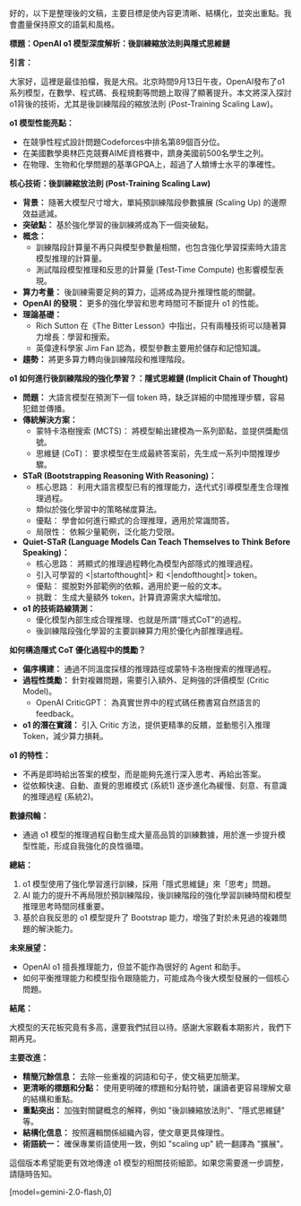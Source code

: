 好的，以下是整理後的文稿，主要目標是使內容更清晰、結構化，並突出重點。我會盡量保持原文的語氣和風格。

**標題：OpenAI o1 模型深度解析：後訓練縮放法則與隱式思維鏈**

**引言：**

大家好，這裡是最佳拍檔，我是大飛。北京時間9月13日午夜，OpenAI發布了o1系列模型，在數學、程式碼、長程規劃等問題上取得了顯著提升。本文將深入探討o1背後的技術，尤其是後訓練階段的縮放法則 (Post-Training Scaling Law)。

**o1 模型性能亮點：**

*   在競爭性程式設計問題Codeforces中排名第89個百分位。
*   在美國數學奧林匹克競賽AIME資格賽中，躋身美國前500名學生之列。
*   在物理、生物和化學問題的基準GPQA上，超過了人類博士水平的準確性。

**核心技術：後訓練縮放法則 (Post-Training Scaling Law)**

*   **背景：** 隨著大模型尺寸增大，單純預訓練階段參數擴展 (Scaling Up) 的邊際效益遞減。
*   **突破點：** 基於強化學習的後訓練將成為下一個突破點。
*   **概念：**
    *   訓練階段計算量不再只與模型參數量相關，也包含強化學習探索時大語言模型推理的計算量。
    *   測試階段模型推理和反思的計算量 (Test-Time Compute) 也影響模型表現。
*   **算力考量：**  後訓練需要足夠的算力，這將成為提升推理性能的關鍵。
*   **OpenAI 的發現：** 更多的強化學習和思考時間可不斷提升 o1 的性能。
*   **理論基礎：**
    *   Rich Sutton 在《The Bitter Lesson》中指出，只有兩種技術可以隨著算力增長：學習和搜索。
    *   英偉達科學家 Jim Fan 認為，模型參數主要用於儲存和記憶知識。
*   **趨勢：**  將更多算力轉向後訓練階段和推理階段。

**o1 如何進行後訓練階段的強化學習？：隱式思維鏈 (Implicit Chain of Thought)**

*   **問題：** 大語言模型在預測下一個 token 時，缺乏詳細的中間推理步驟，容易犯錯並傳播。
*   **傳統解決方案：**
    *   蒙特卡洛樹搜索 (MCTS)： 將模型輸出建模為一系列節點，並提供獎勵信號。
    *   思維鏈 (CoT)： 要求模型在生成最終答案前，先生成一系列中間推理步驟。
*   **STaR (Bootstrapping Reasoning With Reasoning)：**
    *   核心思路： 利用大語言模型已有的推理能力，迭代式引導模型產生合理推理過程。
    *   類似於強化學習中的策略梯度算法。
    *   優點： 學會如何進行顯式的合理推理，適用於常識問答。
    *   局限性： 依賴少量範例，泛化能力受限。
*   **Quiet-STaR (Language Models Can Teach Themselves to Think Before Speaking)：**
    *   核心思路： 將顯式的推理過程轉化為模型內部隱式的推理過程。
    *   引入可學習的 <|startofthought|> 和 <|endofthought|> token。
    *   優點：  擺脫對外部範例的依賴，適用於更一般的文本。
    *   挑戰： 生成大量額外 token，計算資源需求大幅增加。
*   **o1 的技術路線猜測：**
    *   優化模型內部生成合理推理、也就是所謂“隱式CoT”的過程。
    *   後訓練階段強化學習的主要訓練算力用於優化內部推理過程。

**如何構造隱式 CoT 優化過程中的獎勵？**

*   **偏序構建：** 通過不同溫度採樣的推理路徑或蒙特卡洛樹搜索的推理過程。
*   **過程性獎勵：** 針對複雜問題，需要引入額外、足夠強的評價模型 (Critic Model)。
    *   OpenAI CriticGPT： 為真實世界中的程式碼任務書寫自然語言的feedback。
*   **o1 的潛在實踐：**  引入 Critic 方法，提供更精準的反饋，並動態引入推理Token，減少算力損耗。

**o1 的特性：**

*   不再是即時給出答案的模型，而是能夠先進行深入思考、再給出答案。
*   從依賴快速、自動、直覺的思維模式 (系統1) 逐步進化為緩慢、刻意、有意識的推理過程 (系統2)。

**數據飛輪：**

*   通過 o1 模型的推理過程自動生成大量高品質的訓練數據，用於進一步提升模型性能，形成自我強化的良性循環。

**總結：**

1.  o1 模型使用了強化學習進行訓練，採用「隱式思維鏈」來「思考」問題。
2.  AI 能力的提升不再局限於預訓練階段，後訓練階段的強化學習訓練時間和模型推理思考時間同樣重要。
3.  基於自我反思的 o1 模型提升了 Bootstrap 能力，增強了對於未見過的複雜問題的解決能力。

**未來展望：**

*   OpenAI o1 擅長推理能力，但並不能作為很好的 Agent 和助手。
*   如何平衡推理能力和模型指令跟隨能力，可能成為今後大模型發展的一個核心問題。

**結尾：**

大模型的天花板究竟有多高，還要我們拭目以待。感謝大家觀看本期影片，我們下期再見。

**主要改進：**

*   **精簡冗餘信息：** 去除一些重複的詞語和句子，使文稿更加簡潔。
*   **更清晰的標題和分點：** 使用更明確的標題和分點符號，讓讀者更容易理解文章的結構和重點。
*   **重點突出：**  加強對關鍵概念的解釋，例如 "後訓練縮放法則"、"隱式思維鏈" 等。
*   **結構化信息：** 按照邏輯關係組織內容，使文章更具條理性。
*   **術語統一：** 確保專業術語使用一致，例如 "scaling up" 統一翻譯為 "擴展"。

這個版本希望能更有效地傳達 o1 模型的相關技術細節。如果您需要進一步調整，請隨時告知。

[model=gemini-2.0-flash,0]
